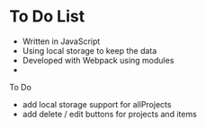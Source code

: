 # To Do List

- Written in JavaScript
- Using local storage to keep the data
- Developed with Webpack using modules
- 

To Do
- add local storage support for allProjects
- add delete / edit buttons for projects and items